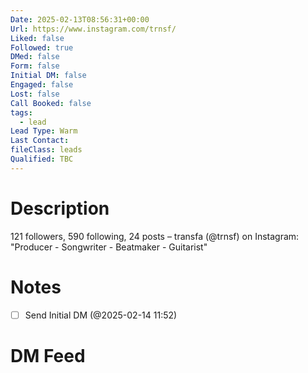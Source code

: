 ```yaml
---
Date: 2025-02-13T08:56:31+00:00
Url: https://www.instagram.com/trnsf/
Liked: false
Followed: true
DMed: false
Form: false
Initial DM: false
Engaged: false
Lost: false
Call Booked: false
tags:
  - lead
Lead Type: Warm
Last Contact: 
fileClass: leads
Qualified: TBC
---
```

# Description
121 followers, 590 following, 24 posts – transfa (@trnsf) on Instagram: "Producer - Songwriter - Beatmaker - Guitarist"
# Notes
- [ ] Send Initial DM (@2025-02-14 11:52)
# DM Feed